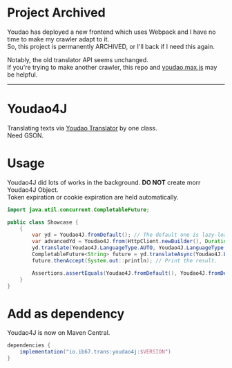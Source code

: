 # Project Archived

Youdao has deployed a new frontend which uses Webpack and I have no time to make my crawler adapt to it.  
So, this project is permanently ARCHIVED, or I'll back if I need this again.

Notably, the old translator API seems unchanged.   
If you're trying to make another crawler, this repo
and [youdao.max.js](https://gist.github.com/iceBear67/9b62aa0903bc1ad3e4300ea994a85282) may be helpful.

---

# Youdao4J

Translating texts via [Youdao Translator](https://fanyi.youdao.com/) by one class.    
Need GSON.

# Usage
Youdao4J did lots of works in the background. **DO NOT** create morr Youdao4J Object.   
Token expiration or cookie expiration are held automatically.

```java
import java.util.concurrent.CompletableFuture;

public class Showcase {
    {
        var yd = Youdao4J.fromDefault(); // The default one is lazy-loaded and cached in memory.
        var advancedYd = Youdao4J.from(HttpClient.newBuilder(), Duration.ofMinutes(30), "Firefox UA ..?"); // If you need to specific User-Agent, HTTP Proxy, Cache-Control etc.
        yd.translate(Youdao4J.LanguageType.AUTO, Youdao4J.LanguageType.CHINESE, "Nullcat sb"); // Translate synchronously.
        CompletableFuture<String> future = yd.translateAsync(Youdao4J.LanguageType.AUTO, Youdao4J.LanguageType.CHINESE, "Nullcat sb"); // Translate Asynchronously. Threads are held by Http Clients
        future.thenAccept(System.out::println); // Print the result.

        Assertions.assertEquals(Youdao4J.fromDefault(), Youdao4J.fromDefault()); // They're equal.
    }
}
```

# Add as dependency

Youdao4J is now on Maven Central.

```groovy
dependencies {
    implementation("io.ib67.trans:youdao4j:$VERSION")
}
```